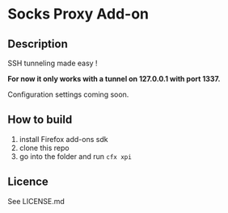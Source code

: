 # Socks Proxy Add-on

## Description

SSH tunneling made easy !

**For now it only works with a tunnel on 127.0.0.1 with port 1337.**

Configuration settings coming soon.

## How to build
1. install Firefox add-ons sdk 
2. clone this repo
3. go into the folder and run `cfx xpi`

## Licence
See LICENSE.md
